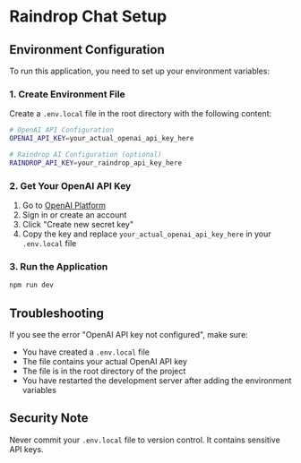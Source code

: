 # Raindrop Chat Setup

## Environment Configuration

To run this application, you need to set up your environment variables:

### 1. Create Environment File

Create a `.env.local` file in the root directory with the following content:

```bash
# OpenAI API Configuration
OPENAI_API_KEY=your_actual_openai_api_key_here

# Raindrop AI Configuration (optional)
RAINDROP_API_KEY=your_raindrop_api_key_here
```

### 2. Get Your OpenAI API Key

1. Go to [OpenAI Platform](https://platform.openai.com/account/api-keys)
2. Sign in or create an account
3. Click "Create new secret key"
4. Copy the key and replace `your_actual_openai_api_key_here` in your `.env.local` file

### 3. Run the Application

```bash
npm run dev
```

## Troubleshooting

If you see the error "OpenAI API key not configured", make sure:
- You have created a `.env.local` file
- The file contains your actual OpenAI API key
- The file is in the root directory of the project
- You have restarted the development server after adding the environment variables

## Security Note

Never commit your `.env.local` file to version control. It contains sensitive API keys.
